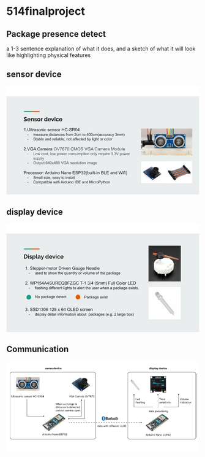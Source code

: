 # 514finalproject
## Package presence detect
a 1-3 sentence explanation of what it does, and a sketch of what it will look like highlighting physical features

## sensor device
![Sensor device](https://raw.githubusercontent.com/sayzs1/514finalproject/main/files/image/sensor.jpg)

## display device
![Sensor device](https://raw.githubusercontent.com/sayzs1/514finalproject/main/files/image/display.jpg)

## Communication
![Sensor device](https://raw.githubusercontent.com/sayzs1/514finalproject/main/files/image/diagram.png)
